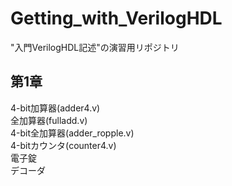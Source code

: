 # Getting_with_VerilogHDL
"入門VerilogHDL記述"の演習用リポジトリ<br>

## 第1章
4-bit加算器(adder4.v)<br>
全加算器(fulladd.v)<br>
4-bit全加算器(adder_ropple.v)<br>
4-bitカウンタ(counter4.v)<br>
電子錠<br>
デコーダ<br>
